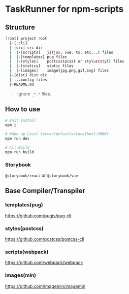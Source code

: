 # TaskRunner for npm-scripts

## Structure

``` bash
[root] project root
  |-[.cli]
  |-[src] src dir
  |  |-[scripts]   js(jsx, vue, ts, etc...) files
  |  |-[templates] pug files
  |  |-[styles]    postcss(pcss) or stylus(styl) files
  |  |-[statics]   static files
  |  |-[images]    image(jpg,png,gif,svg) files
  |-[dist] dist dir
  |-...config files
  |-README.md
```

> ignore `_*.*` files.

## How to use

``` sh
# Init Install
npm i

# Wake up Local Server(default=>localhost:3000)
npm run dev

# All Build
npm run build
```

### Storybook

`@storybook/react` or `@storybook/vue`

## Base Compiler/Transpiler

### templates(pug)
https://github.com/pugjs/pug-cli

### styles(postcss)
https://github.com/postcss/postcss-cli

### scripts(webpack)
https://github.com/webpack/webpack

### images(min)
https://github.com/imagemin/imagemin

